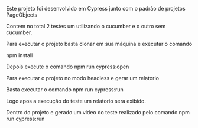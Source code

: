 Este projeto foi desenvolvido em Cypress junto com o padrão de projetos PageObjects 

Contem no total 2 testes um utilizando o cucumber e o outro sem cucumber. 

Para executar o projeto basta clonar em sua máquina e executar o comando 

npm install

Depois execute o comando
npm run cypress:open 

Para executar o projeto no modo headless e gerar um relatorio 

Basta executar o comando 
npm run cypress:run 

Logo apos a execução do teste um relatorio sera exibido. 

Dentro do projeto e gerado um video do teste realizado pelo comando npm run cypress:run 
